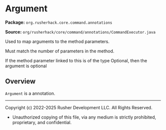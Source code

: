 # Argument

**Package:** `org.rusherhack.core.command.annotations`

**Source:** `org/rusherhack/core/command/annotations/CommandExecutor.java`

Used to map arguments to the method parameters.



Must match the number of parameters in the method.



If the method parameter linked to this is of the type Optional, then the argument is optional

## Overview

`Argument` is a annotation.

---

Copyright (c) 2022-2025 Rusher Development LLC. All Rights Reserved.
* Unauthorized copying of this file, via any medium is strictly prohibited, proprietary, and confidential.

